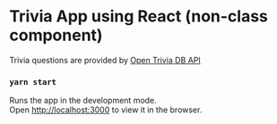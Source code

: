 # Trivia App using React (non-class component)

Trivia questions are provided by [Open Trivia DB API](https://opentdb.com/)

### `yarn start`

Runs the app in the development mode.\
Open [http://localhost:3000](http://localhost:3000) to view it in the browser.
